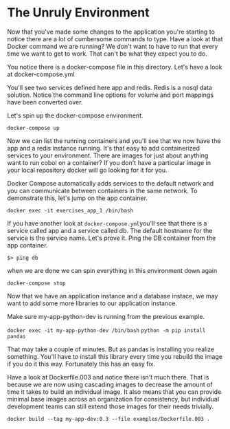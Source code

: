 # The Unruly Environment


Now that you've made some changes to the application you're starting to notice there are a lot of cumbersome commands to type. Have a look at that Docker command we are running? We don't want to have to run that every time we want to get to work. That can't be what they expect you to do.

You notice there is a docker-compose file in this directory.  Let's have a look at docker-compose.yml

You'll see two services defined here app and redis. Redis is a nosql data solution.  Notice the command line options for volume and port mappings have been converted over.

Let's spin up the docker-compose environment.

`docker-compose up`

Now we can list the running containers and you'll see that we now have the app and a redis instance running. It's that easy to add containerized services to your environment. There are images for just about anything want to run cobol on a container? If you don't have a particular image in your local repository docker will go looking for it for you.

Docker Compose automatically adds services to the default network and you can communicate between containers in the same network. To demonstrate this, let's jump on the app container.

`docker exec -it exercises_app_1 /bin/bash`

If you have another look at `docker-compose.yml`you'll see that there is a service called app and a service called db. The default hostname for the service is the service name. Let's prove it. Ping the DB container from the app container.  

`$> ping db`

when we are done we can spin everything in this environment down again

`docker-compose stop`

Now that we have an application instance and a database instace, we may want to add some more libraries to our application instance.

Make sure my-app-python-dev is running from the previous example.

`docker exec -it my-app-python-dev /bin/bash`
`python -m pip install pandas`

That may take a couple of minutes. But as pandas is installing you realize something. You'll have to install this library every time you rebuild the image if you do it this way. Fortunately this has an easy fix.

Have a look at Dockerfile.003 and notice there isn't much there. That is because we are now using cascading images to decrease the amount of time it takes to build an individual image. It also means that you can provide minimal base images across an organization for consistency, but individual development teams can still extend those images for their needs trivially.

`docker build --tag my-app-dev:0.3 --file examples/Dockerfile.003 .`
